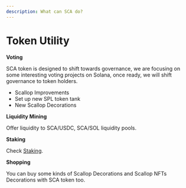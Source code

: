 ```yaml
---
description: What can SCA do?
---
```


# Token Utility

**Voting**

SCA token is designed to shift towards governance, we are focusing on some interesting voting projects on Solana, once ready, we will shift governance to token holders.

* Scallop Improvements
* Set up new SPL token tank
* New Scallop Decorations

**Liquidity Mining**

Offer liquidity to SCA/USDC, SCA/SOL liquidity pools.

**Staking**

Check [Staking](staking.md).

**Shopping**

You can buy some kinds of Scallop Decorations and Scallop NFTs Decorations with SCA token too.



&#x20;

